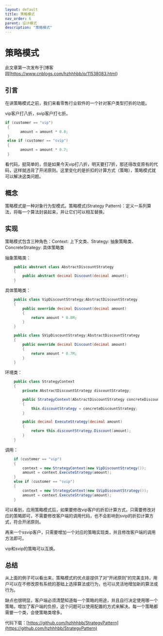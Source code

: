 ```yaml
---
layout: default
title: 策略模式
nav_order: 6
parent: 设计模式
description: "策略模式"
---
```


# 策略模式
此文章第一次发布于[博客园]https://www.cnblogs.com/hzhhhbb/p/11538083.html)

## 引言
在讲策略模式之前，我们来看零售行业软件的一个针对客户类型打折的功能。

vip客户打八折，svip客户打七折。

```csharp
if (customer == "vip")
 {
       amount = amount * 0.8;
 }
 else if (customer == "svip")
 {
       amount = amount * 0.7;
 }
```

看代码，挺简单的，但是如果今天vip打八折，明天要打7折，那还得改变原有的代码，这样就违背了开闭原则。这里变化的是折扣的计算方式（策略），策略模式就可以解决这类问题。

## 概念
策略模式是一种对象行为型模式。策略模式(Strategy Pattern)：定义一系列算法，将每一个算法封装起来，并让它们可以相互替换。

## 实现
策略模式包含三种角色：Context: 上下文类、Strategy: 抽象策略类、ConcreteStrategy: 具体策略类

抽象策略类：

```csharp
    public abstract class AbstractDiscountStrategy
    {
        public abstract decimal Discount(decimal amount);
    }
```

具体策略类：

```csharp
    public class VipDiscountStrategy:AbstractDiscountStrategy
    {
        public override decimal Discount(decimal amount)
        {
            return amount * 0.8M;
        }
    }

    public class SVipDiscountStrategy:AbstractDiscountStrategy
    {
        public override decimal Discount(decimal amount)
        {
            return amount * 0.7M;
        }
    }
```
环境类：

```csharp
    public class StrategyContext
    {
        private AbstractDiscountStrategy discountStrategy;

        public StrategyContext(AbstractDiscountStrategy concreteDiscountStrategy)
        {
            this.discountStrategy = concreteDiscountStrategy;
        }

        public decimal ExecuteStrategy(decimal amount)
        {
            return this.discountStrategy.Discount(amount);
        }
    }
```

调用：

```csharp
    if (customer == "vip")
    {
        context = new StrategyContext(new VipDiscountStrategy());
        amount = context.ExecuteStrategy(amount);
    }
    else if (customer == "svip")
    {
        context = new StrategyContext(new SVipDiscountStrategy());
        amount = context.ExecuteStrategy(amount);
    }
```
可以看到，应用策略模式后，如果要修改vip客户的折扣计算方式，只需要修改对应的策略即可，不需要修改客户端的调用代码，也不会影响到svip的折扣计算方式，符合开闭原则。

再来一个ssvip客户，只需要增加一个对应的策略实现类，并且修改客户端的调用方法即可。

vip和svip的策略可以互换。

## 总结
从上面的例子可以看出来，策略模式的优点是提供了对“开闭原则”的完美支持，用户可以在不修改原有系统的基础上选择算法或行为，也可以灵活地增加新的算法或行为。

缺点也很明显，客户端必须清楚知道每一个策略的用途，并且自行决定使用哪一个策略，增加了客户端的负担，这个问题可以使用配置的方式来解决。每一个策略都需要一个类，会使策略类增多。

代码下载：[https://github.com/hzhhhbb/StrategyPattern](https://github.com/hzhhhbb/StrategyPattern)